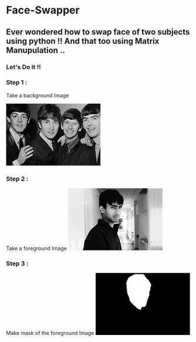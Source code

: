 # Face-Swapper

## Ever wondered how to swap face of two subjects using python !! And that too using Matrix Manupulation ..

### Let's Do it !! 

### Step 1 : 
Take  a background Image 

![](input/comp_background.jpg) 

### Step 2 :
Take a foreground Image 
![](input/comp_foreground.jpg) 


### Step 3 : 
Make mask of the foreground Image
![](input/comp_mask.jpg) 
